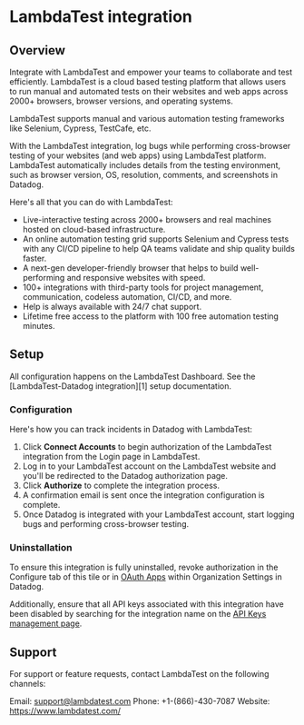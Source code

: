 # LambdaTest integration

## Overview

Integrate with LambdaTest and empower your teams to collaborate and test efficiently. LambdaTest is a cloud based testing platform that allows users to run manual and automated tests on their websites and web apps across 2000+ browsers, browser versions, and operating systems.

LambdaTest supports manual and various automation testing frameworks like Selenium, Cypress, TestCafe, etc.

With the LambdaTest integration, log bugs while performing cross-browser testing of your websites (and web apps) using LambdaTest platform. LambdaTest automatically includes details from the testing environment, such as browser version, OS, resolution, comments, and screenshots in Datadog.

Here's all that you can do with LambdaTest:

- Live-interactive testing across 2000+ browsers and real machines hosted on cloud-based infrastructure.
- An online automation testing grid supports Selenium and Cypress tests with any CI/CD pipeline to help QA teams validate and ship quality builds faster.
- A next-gen developer-friendly browser that helps to build well-performing and responsive websites with speed.
- 100+ integrations with third-party tools for project management, communication, codeless automation, CI/CD, and more.
- Help is always available with 24/7 chat support.
- Lifetime free access to the platform with 100 free automation testing minutes.

## Setup

All configuration happens on the LambdaTest Dashboard. See the [LambdaTest-Datadog integration][1] setup documentation.

### Configuration

Here's how you can track incidents in Datadog with LambdaTest:

1. Click **Connect Accounts** to begin authorization of the LambdaTest integration from the Login page in LambdaTest.
2. Log in to your LambdaTest account on the LambdaTest website and you'll be redirected to the Datadog authorization page.
3. Click **Authorize** to complete the integration process.
4. A confirmation email is sent once the integration configuration is complete.
5. Once Datadog is integrated with your LambdaTest account, start logging bugs and performing cross-browser testing.

### Uninstallation

To ensure this integration is fully uninstalled, revoke authorization in the Configure tab of this tile or in [OAuth Apps](https://app.datadoghq.com/organization-settings/oauth-applications) within Organization Settings in Datadog. 

Additionally, ensure that all API keys associated with this integration have been disabled by searching for the integration name on the [API Keys management page](https://app.datadoghq.com/organization-settings/api-keys).

## Support

For support or feature requests, contact LambdaTest on the following channels:

Email: support@lambdatest.com
Phone: +1-(866)-430-7087
Website: https://www.lambdatest.com/
